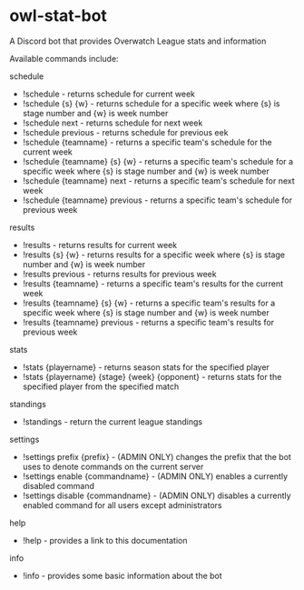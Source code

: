 # owl-stat-bot  
A Discord bot that provides Overwatch League stats and information  
  
Available commands include:  
  
schedule  
  - !schedule - returns schedule for current week  
  - !schedule {s} {w} - returns schedule for a specific week where {s} is stage number and {w} is week number  
  - !schedule next - returns schedule for next week  
  - !schedule previous - returns schedule for previous eek  
  - !schedule {teamname} - returns a specific team's schedule for the current week  
  - !schedule {teamname} {s} {w} - returns a specific team's schedule for a specific week where {s} is stage number and {w} is week number  
  - !schedule {teamname} next - returns a specific team's schedule for next week  
  - !schedule {teamname} previous - returns a specific team's schedule for previous week  
  
results  
  - !results - returns results for current week  
  - !results {s} {w} - returns results for a specific week where {s} is stage number and {w} is week number  
  - !results previous - returns results for previous week  
  - !results {teamname} - returns a specific team's results for the current week  
  - !results {teamname} {s} {w} - returns a specific team's results for a specific week where {s} is stage number and {w} is week number  
  - !results {teamname} previous - returns a specific team's results for previous week  
  
stats
  - !stats {playername} - returns season stats for the specified player
  - !stats {playername} {stage} {week} {opponent} - returns stats for the specified player from the specified match
  
standings  
  - !standings - return the current league standings  
  
settings
  - !settings prefix {prefix} - (ADMIN ONLY) changes the prefix that the bot uses to denote commands on the current server
  - !settings enable {commandname} - (ADMIN ONLY) enables a currently disabled command
  - !settings disable {commandname} - (ADMIN ONLY) disables a currently enabled command for all users except administrators
  
help
  - !help - provides a link to this documentation
  
info
  - !info - provides some basic information about the bot
